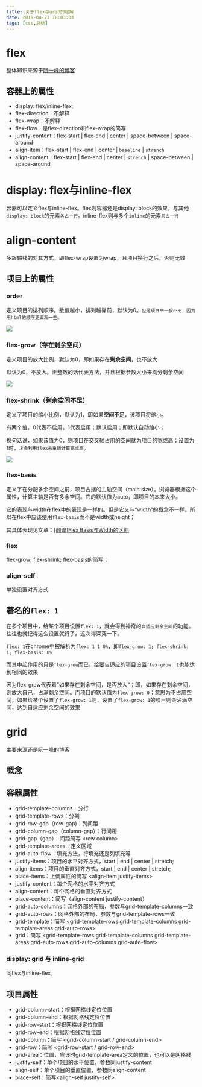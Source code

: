 ```yaml
---
title: 关于flex与grid的理解
date: 2019-04-21 18:03:03
tags: [css,总结]
---
```

# flex

整体知识来源于[阮一峰的博客](http://www.ruanyifeng.com/blog/2015/07/flex-grammar.html)

## 容器上的属性

* display: flex/inline-flex;
* flex-direction：不解释
* flex-wrap：不解释
* flex-flow：是flex-direction和flex-wrap的简写
* justify-content：flex-start | flex-end | center | space-between | space-around
* align-item：flex-start | flex-end | center | `baseline` | `strench`
* align-content：flex-start | flex-end | center | `strench` | space-between | space-around

# display: flex与inline-flex

容器可以定义flex与inline-flex。flex则容器还是display: block的效果，与其他`display: block`的元素`各占一行`。inline-flex则与多个`inline`的元素`共占一行`

# align-content

多跟轴线的对其方式，即flex-wrap设置为wrap，且项目换行之后。否则无效

## 项目上的属性

### order

定义项目的排列顺序。数值越小，排列越靠前，默认为0。`但是项目中一般不用，因为用html的顺序更直观一些。`

![](http://www.ruanyifeng.com/blogimg/asset/2015/bg2015071013.png)

### flex-grow（存在剩余空间）

定义项目的放大比例，默认为0，即如果存在**剩余空间**，也不放大

默认为0，不放大。正整数的话代表方法，并且根据参数大小来均分剩余空间

![](http://www.ruanyifeng.com/blogimg/asset/2015/bg2015071014.png)

### flex-shrink（剩余空间不足）

定义了项目的缩小比例，默认为1，即如果**空间不足**，该项目将缩小。

有两个值，0代表不启用，1代表启用；默认启用；即默认自动缩小；

换句话说，如果该值为0，则项目在交叉轴占用的空间就为项目的宽或高；设置为1时，`才会利用flex去重新计算宽或高`。

![](http://www.ruanyifeng.com/blogimg/asset/2015/bg2015071015.jpg)

### flex-basis

定义了在分配多余空间之前，项目占据的主轴空间（main size）。浏览器根据这个属性，计算主轴是否有多余空间。它的默认值为auto，即项目的本来大小。


它的表现与width在flex中的表现是一样的。但是它又与“width”的概念不一样。所以在flex中应该使用`flex-basis`而不是width或height；

其具体表现见文章：[\[翻译\]Flex Basis与Width的区别](https://www.jianshu.com/p/17b1b445ecd4)

### flex

flex-grow; flex-shrink; flex-basis的简写；

### align-self

单独设置对齐方式

## 著名的`flex: 1`

在多个项目中，给某个项目设置`flex: 1`，就会得到神奇的`自适应剩余空间`的功能。往往也就记得这么设置就行了。这次得深究一下。

`flex: 1`在chrome中被解析为`flex: 1 1 0%`，即`flex-grow: 1; flex-shrink: 1; flex-basis: 0%`

而其中起作用的只是`flex-grow`而已。给要自适应的项目设置`flex-grow: 1`也能达到相同的效果

因为flex-grow代表着”如果存在剩余空间，是否放大“；即，如果存在剩余空间，则放大自己，占满剩余空间。而项目的默认值为`flex-grow: 0`；意思为不占用空间，如果给某个设置了`flex-grow: 1`则，设置了`flex-grow: 1`的项目则会沾满空间，达到自适应剩余空间的效果

# grid

主要来源还是[阮一峰的博客](http://www.ruanyifeng.com/blog/2019/03/grid-layout-tutorial.html)

## 概念

## 容器属性

* grid-template-columns：分行
* grid-template-rows：分列
* grid-row-gap（row-gap)：列间距
* grid-column-gap（column-gap）：行间距
* grid-gap（gap）：间距简写 \<row column>
* grid-template-areas：定义区域
* grid-auto-flow：填充方法，行填充还是列填充等
* justify-items：项目的水平对齐方式，start | end | center | stretch;
* align-items：项目的垂直对齐方式，start | end | center | stretch;
* place-items：上俩属性的简写 \<align-item  justify-items>
* justify-content：每个网格的水平对齐方式
* align-content：每个网格的垂直对齐方式
* place-content：简写（align-content justify-content）
* grid-auto-columns：网格外部的布局，参数与grid-template-columns一致
* grid-auto-rows：网格外部的布局，参数与grid-template-rows一致
* grid-template：简写 \<grid-template-rows grid-template-columns grid-template-areas grid-auto-rows>
* grid：简写 \<grid-template-rows grid-template-columns grid-template-areas grid-auto-rows grid-auto-columns grid-auto-flow>

### display: grid 与 inline-grid

同flex与inline-flex。

## 项目属性

* grid-column-start：根据网格线定位位置
* grid-column-end：根据网格线定位位置
* grid-row-start：根据网格线定位位置
* grid-row-end：根据网格线定位位置
* grid-column：简写 \<grid-column-start / grid-column-end>
* grid-row：简写 \<grid-row-start / grid-row-end>
* grid-area：位置，应该时grid-template-area定义的位置，也可以是网格线
* justify-self：单个项目的水平位置，参数同justify-content
* align-self：单个项目的垂直位置，参数同align-content
* place-self：简写\<align-self justify-self>


